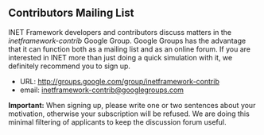 ## Contributors Mailing List

INET Framework developers and contributors discuss matters in the *inetframework-contrib* Google Group. Google Groups has the advantage that it can function both as a mailing list and as an online forum. If you are interested in INET more than just doing a quick simulation with it, we definitely recommend you to sign up.

*   URL: <http://groups.google.com/group/inetframework-contrib>
*   email: inetframework-contrib@googlegroups.com

**Important:** When signing up, please write one or two sentences about your motivation, otherwise your subscription will be refused. We are doing this minimal filtering of applicants to keep the discussion forum useful.

